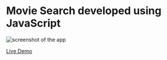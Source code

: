 # Movie Search developed using JavaScript
 
![screenshot of the app](https://raw.githubusercontent.com/praveenorugantitech/praveenorugantitech-javascript-projects/master/praveenorugantitech-movie-search/screenshot.PNG "Movie Search")


[Live Demo](http://praveenorugantitech.github.io/praveenorugantitech-movie-search-js/Demo/)


